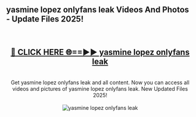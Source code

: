 <h2>yasmine lopez onlyfans leak Videos And Photos - Update Files 2025!</h2>
<br>
<div align="center">
<h2><a href="https://top-ai-tools.click/QrbHav" rel="nofollow">🔴 CLICK HERE 🌐==►► yasmine lopez onlyfans leak</a></h2>
<br>
Get yasmine lopez onlyfans leak and all content. Now you can access all videos and pictures of yasmine lopez onlyfans leak. New Updated Files 2025!
<br>
<br>
<a href="https://top-ai-tools.click/QrbHav" rel="nofollow" data-target="animated-image.originalLink"><img src="https://i.ibb.co.com/WyWwxjT/player-gif2.gif" alt="yasmine lopez onlyfans leak" style="max-width: 100%; display: inline-block;" data-target="animated-image.originalImage"></a>
</div>
<br>
